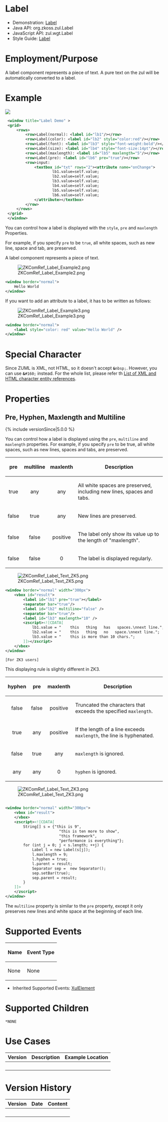 

# Label

- Demonstration: [Label](http://www.zkoss.org/zkdemo/input/form_sample)
- Java API: <javadoc>org.zkoss.zul.Label</javadoc>
- JavaScript API: <javadoc directory="jsdoc">zul.wgt.Label</javadoc>
- Style Guide: [
  Label](ZK_Style_Guide/XUL_Component_Specification/Label)

# Employment/Purpose

A label component represents a piece of text. A pure text on the zul
will be automatically converted to a label.

# Example

![](ZKComRef_Label.PNG)

``` xml
 <window title="Label Demo" >
 <grid>
     <rows>
         <row>Label(normal): <label id="lb1"/></row>
         <row>Label(color): <label id="lb2" style="color:red"/></row>
         <row>Label(font): <label id="lb3" style="font-weight:bold"/></row>
         <row>Label(size): <label id="lb4" style="font-size:14pt"/></row>
         <row>Label(maxlength): <label id="lb5" maxlength="5"/></row>
         <row>Label(pre): <label id="lb6" pre="true"/></row>
         <row>input:
             <textbox id="txt" rows="2"><attribute name="onChange">
                     lb1.value=self.value;
                     lb2.value=self.value;
                     lb3.value=self.value;
                     lb4.value=self.value;
                     lb5.value=self.value;
                     lb6.value=self.value;
             </attribute></textbox>
         </row>
     </rows>
 </grid>
 </window>
```

You can control how a label is displayed with the `style`, `pre` and
`maxlength` Properties.

For example, if you specify `pre` to be `true`, all white spaces, such
as new line, space and tab, are preserved.

A label component represents a piece of text.

<figure>
<img src="ZKComRef_Label_Example2.png"
title="ZKComRef_Label_Example2.png" />
<figcaption>ZKComRef_Label_Example2.png</figcaption>
</figure>

``` xml
<window border="normal"> 
    Hello World
</window>
```

If you want to add an attribute to a label, it has to be written as
follows:

<figure>
<img src="ZKComRef_Label_Example3.png"
title="ZKComRef_Label_Example3.png" />
<figcaption>ZKComRef_Label_Example3.png</figcaption>
</figure>

``` xml
<window border="normal">
    <label style="color: red" value="Hello World" />
</window>
```

# Special Character

Since ZUML is XML, not HTML, so it doesn't accept
<strong>`&`</strong>`nbsp;`. However, you can use
<strong>`&`</strong>`#160;` instead. For the whole list, please refer th
[List of XML and HTML character entity
references](https://en.wikipedia.org/wiki/List_of_XML_and_HTML_character_entity_references).

# Properties

## Pre, Hyphen, Maxlength and Multiline

{% include versionSince\|5.0.0 %}

You can control how a label is displayed using the `pre`, `multiline`
and `maxlength` properties. For example, if you specify `pre` to be
true, all white spaces, such as new lines, spaces and tabs, are
preserved.

<table>
<thead>
<tr class="header">
<th><center>
<p>pre</p>
</center></th>
<th><center>
<p>multiline</p>
</center></th>
<th><center>
<p>maxlenth</p>
</center></th>
<th><center>
<p>Description</p>
</center></th>
</tr>
</thead>
<tbody>
<tr class="odd">
<td><center>
<p>true</p>
</center></td>
<td><center>
<p>any</p>
</center></td>
<td><center>
<p>any</p>
</center></td>
<td><p>All white spaces are preserved, including new lines, spaces and
tabs.</p></td>
</tr>
<tr class="even">
<td><center>
<p>false</p>
</center></td>
<td><center>
<p>true</p>
</center></td>
<td><center>
<p>any</p>
</center></td>
<td><p>New lines are preserved.</p></td>
</tr>
<tr class="odd">
<td><center>
<p>false</p>
</center></td>
<td><center>
<p>false</p>
</center></td>
<td><center>
<p>positive</p>
</center></td>
<td><p>The label only show its value up to the length of
"maxlength".</p></td>
</tr>
<tr class="even">
<td><center>
<p>false</p>
</center></td>
<td><center>
<p>false</p>
</center></td>
<td><center>
<p>0</p>
</center></td>
<td><p>The label is displayed regularly.</p></td>
</tr>
</tbody>
</table>

<figure>
<img src="ZKComRef_Label_Text_ZK5.png"
title="ZKComRef_Label_Text_ZK5.png" />
<figcaption>ZKComRef_Label_Text_ZK5.png</figcaption>
</figure>

``` xml
<window border="normal" width="300px">
    <vbox id="result">
        <label id="lb1" pre="true"></label>
        <separator bar="true"/>
        <label id="lb2" multiline="false" />
        <separator bar="true"/>
        <label id="lb3" maxlength="10" />
        <zscript><![CDATA[
            lb1.value = "    this   thing   has   spaces.\nnext line.";
            lb2.value = "    this   thing   no   space.\nnext line.";
            lb3.value = "    this is more than 10 chars.";
        ]]></zscript>
    </vbox>
</window>
```

`[For ZK3 users]`

This displaying rule is slightly different in ZK3.

<table>
<thead>
<tr class="header">
<th><center>
<p>hyphen</p>
</center></th>
<th><center>
<p>pre</p>
</center></th>
<th><center>
<p>maxlenth</p>
</center></th>
<th><center>
<p>Description</p>
</center></th>
</tr>
</thead>
<tbody>
<tr class="odd">
<td><center>
<p>false</p>
</center></td>
<td><center>
<p>false</p>
</center></td>
<td><center>
<p>positive</p>
</center></td>
<td><p>Truncated the characters that exceeds the specified
<code>maxlength</code>.</p></td>
</tr>
<tr class="even">
<td><center>
<p>true</p>
</center></td>
<td><center>
<p>any</p>
</center></td>
<td><center>
<p>positive</p>
</center></td>
<td><p>If the length of a line exceeds <code>maxlength</code>, the line
is hyphenated.</p></td>
</tr>
<tr class="odd">
<td><center>
<p>false</p>
</center></td>
<td><center>
<p>true</p>
</center></td>
<td><center>
<p>any</p>
</center></td>
<td><p><code>maxlength</code> is ignored.</p></td>
</tr>
<tr class="even">
<td><center>
<p>any</p>
</center></td>
<td><center>
<p>any</p>
</center></td>
<td><center>
<p>0</p>
</center></td>
<td><p><code>hyphen</code> is ignored.</p></td>
</tr>
</tbody>
</table>

<figure>
<img src="ZKComRef_Label_Text_ZK3.png"
title="ZKComRef_Label_Text_ZK3.png" />
<figcaption>ZKComRef_Label_Text_ZK3.png</figcaption>
</figure>

``` xml
 
<window border="normal" width="300px">
    <vbox id="result">
    </vbox>
    <zscript><![CDATA[
        String[] s = {"this is 9", 
                        "this is ten more to show",
                        "this framework", 
                        "performance is everything"};
        for (int j = 0; j < s.length; ++j) {
            Label l = new Label(s[j]);
            l.maxlength = 9;
            l.hyphen = true;
            l.parent = result;
            Separator sep =  new Separator();
            sep.setBar(true);
            sep.parent = result;
        }
    ]]>
    </zscript>
</window>
```

The `multiline` property is similar to the `pre` property, except it
only preserves new lines and white space at the beginning of each line.

# Supported Events

<table>
<thead>
<tr class="header">
<th><center>
<p>Name</p>
</center></th>
<th><center>
<p>Event Type</p>
</center></th>
</tr>
</thead>
<tbody>
<tr class="odd">
<td><p>None</p></td>
<td><p>None</p></td>
</tr>
</tbody>
</table>

- Inherited Supported Events: [
  XulElement](ZK_Component_Reference/Base_Components/XulElement#Supported_Events)

# Supported Children

`*NONE`

# Use Cases

| Version | Description | Example Location |
|---------|-------------|------------------|
|         |             |                  |

# Version History



| Version | Date | Content |
|---------|------|---------|
|         |      |         |


